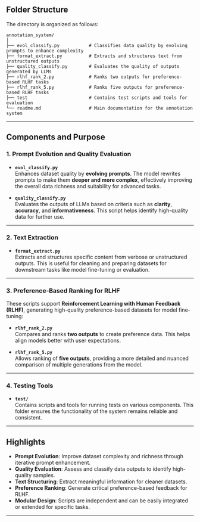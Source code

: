 
## **Folder Structure**

The directory is organized as follows:

```plaintext
annotation_system/
│
├── evol_classify.py           # Classifies data quality by evolving prompts to enhance complexity
├── format_extract.py          # Extracts and structures text from unstructured outputs
├── quality_classify.py        # Evaluates the quality of outputs generated by LLMs
├── rlhf_rank_2.py             # Ranks two outputs for preference-based RLHF tasks
├── rlhf_rank_5.py             # Ranks five outputs for preference-based RLHF tasks
├── test                       # Contains test scripts and tools for evaluation
└── readme.md                  # Main documentation for the annotation system
```

---

## **Components and Purpose**

### **1. Prompt Evolution and Quality Evaluation**

- **`evol_classify.py`**  
   Enhances dataset quality by **evolving prompts**. The model rewrites prompts to make them **deeper and more complex**, effectively improving the overall data richness and suitability for advanced tasks.

- **`quality_classify.py`**  
   Evaluates the outputs of LLMs based on criteria such as **clarity**, **accuracy**, and **informativeness**. This script helps identify high-quality data for further use.

---

### **2. Text Extraction**

- **`format_extract.py`**  
   Extracts and structures specific content from verbose or unstructured outputs. This is useful for cleaning and preparing datasets for downstream tasks like model fine-tuning or evaluation.

---

### **3. Preference-Based Ranking for RLHF**

These scripts support **Reinforcement Learning with Human Feedback (RLHF)**, generating high-quality preference-based datasets for model fine-tuning:

- **`rlhf_rank_2.py`**  
   Compares and ranks **two outputs** to create preference data. This helps align models better with user expectations.  

- **`rlhf_rank_5.py`**  
   Allows ranking of **five outputs**, providing a more detailed and nuanced comparison of multiple generations from the model.

---

### **4. Testing Tools**

- **`test/`**  
   Contains scripts and tools for running tests on various components. This folder ensures the functionality of the system remains reliable and consistent.

---

## **Highlights**

- **Prompt Evolution**: Improve dataset complexity and richness through iterative prompt enhancement.
- **Quality Evaluation**: Assess and classify data outputs to identify high-quality samples.  
- **Text Structuring**: Extract meaningful information for cleaner datasets.  
- **Preference Ranking**: Generate critical preference-based feedback for RLHF.  
- **Modular Design**: Scripts are independent and can be easily integrated or extended for specific tasks.

---
